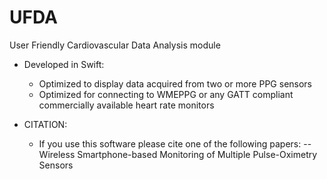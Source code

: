 # UFDA
User Friendly Cardiovascular Data Analysis module

- Developed in Swift:
    - Optimized to display data acquired from two or more PPG sensors
    - Optimized for connecting to WMEPPG or any GATT compliant commercially available heart rate monitors


- CITATION:
    - If you use this software please cite one of the following papers:
    -- Wireless Smartphone-based Monitoring of Multiple Pulse-Oximetry Sensors

